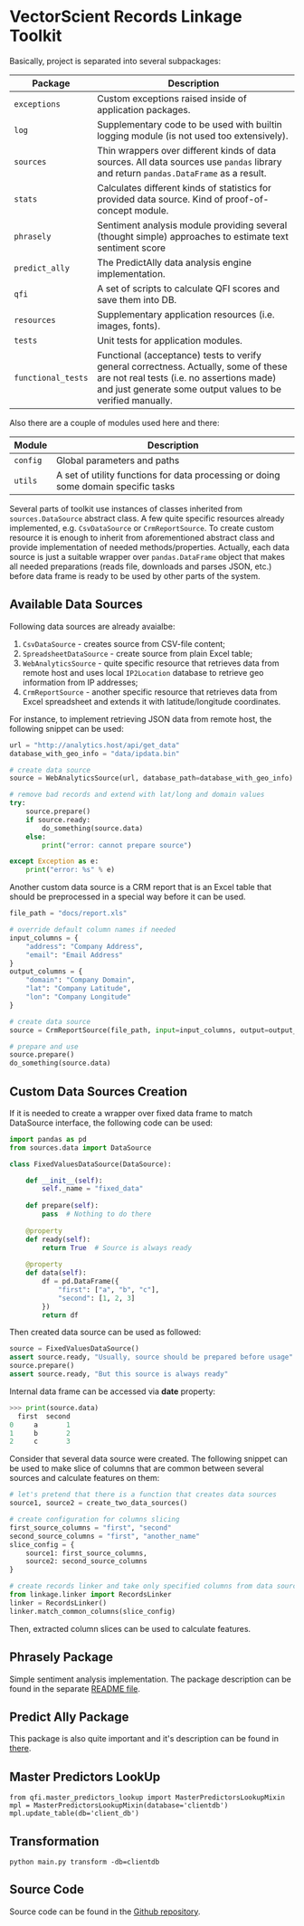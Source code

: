 VectorScient Records Linkage Toolkit
====================================

Basically, project is separated into several subpackages:

|Package|Description|
|-------|-----------|
|`exceptions`| Custom exceptions raised inside of application packages. |
|`log`| Supplementary code to be used with builtin logging module (is not used too extensively). |
|`sources`| Thin wrappers over different kinds of data sources. All data sources use `pandas` library and return `pandas.DataFrame` as a result. |
|`stats`| Calculates different kinds of statistics for provided data source. Kind of proof-of-concept module. | 
|`phrasely`| Sentiment analysis module providing several (thought simple) approaches to estimate text sentiment score |
|`predict_ally`| The PredictAlly data analysis engine implementation. |
|`qfi`| A set of scripts to calculate QFI scores and save them into DB. |
|`resources`| Supplementary application resources (i.e. images, fonts). ||
|`tests`| Unit tests for application modules. |
|`functional_tests`| Functional (acceptance) tests to verify general correctness. Actually, some of these are not real tests (i.e. no assertions made) and just generate some output values to be verified manually. |

Also there are a couple of modules used here and there:

|Module|Description|
|------|-----------|
|`config`|Global parameters and paths|
|`utils`|A set of utility functions for data processing or doing some domain specific tasks|

Several parts of toolkit use instances of classes inherited from ``sources.DataSource`` 
abstract class. A few quite specific resources already implemented, e.g. ``CsvDataSource`` or ``CrmReportSource``. 
To create custom resource it is enough to inherit from aforementioned abstract class and provide implementation of 
needed methods/properties. Actually, each data source is just a suitable wrapper over ``pandas.DataFrame`` object 
that makes all needed preparations (reads file, downloads and parses JSON, etc.) before data frame is ready to be 
used by other parts of the system.


Available Data Sources
----------------------

Following data sources are already avaialbe:

1. `CsvDataSource` - creates source from CSV-file content;
2. `SpreadsheetDataSource` - create source from plain Excel table;
3. `WebAnalyticsSource` - quite specific resource that retrieves data from remote host and uses local `IP2Location` database to retrieve geo information from IP addresses;
4. `CrmReportSource` - another specific resource that retrieves data from Excel spreadsheet and extends it with latitude/longitude coordinates.

For instance, to implement retrieving JSON data from remote host, the following
snippet can be used:
```Python
url = "http://analytics.host/api/get_data"
database_with_geo_info = "data/ipdata.bin"

# create data source
source = WebAnalyticsSource(url, database_path=database_with_geo_info)

# remove bad records and extend with lat/long and domain values
try:
    source.prepare()    
    if source.ready:
    	do_something(source.data)
    else:
    	print("error: cannot prepare source")

except Exception as e:
    print("error: %s" % e)
```

Another custom data source is a CRM report that is an Excel table that should
be preprocessed in a special way before it can be used. 
```Python
file_path = "docs/report.xls"

# override default column names if needed
input_columns = {
    "address": "Company Address",
    "email": "Email Address"
}
output_columns = {
    "domain": "Company Domain",
    "lat": "Company Latitude",
    "lon": "Company Longitude"
}

# create data source
source = CrmReportSource(file_path, input=input_columns, output=output_columns)

# prepare and use
source.prepare()
do_something(source.data)
```


Custom Data Sources Creation
----------------------------
If it is needed to create a wrapper over fixed data frame to match DataSource
interface, the following code can be used:
```python
import pandas as pd
from sources.data import DataSource

class FixedValuesDataSource(DataSource):

    def __init__(self):
        self._name = "fixed_data"
    
    def prepare(self):
        pass  # Nothing to do there
    
    @property
    def ready(self):
        return True  # Source is always ready
        
    @property
    def data(self):
        df = pd.DataFrame({
            "first": ["a", "b", "c"],
            "second": [1, 2, 3]
        })
        return df
```

Then created data source can be used as followed:
```python
source = FixedValuesDataSource()
assert source.ready, "Usually, source should be prepared before usage"
source.prepare()
assert source.ready, "But this source is always ready"
```

Internal data frame can be accessed via **date** property:
```python
>>> print(source.data)
  first  second
0     a       1
1     b       2
2     c       3
```

Consider that several data source were created. The following snippet can be used to 
make slice of columns that are common between several sources and calculate features on 
them:
```python
# let's pretend that there is a function that creates data sources
source1, source2 = create_two_data_sources()

# create configuration for columns slicing
first_source_columns = "first", "second"
second_source_columns = "first", "another_name"
slice_config = {
    source1: first_source_columns,
    source2: second_source_columns
}

# create records linker and take only specified columns from data sources
from linkage.linker import RecordsLinker
linker = RecordsLinker()
linker.match_common_columns(slice_config)
```
Then, extracted column slices can be used to calculate features.


Phrasely Package
----------------
Simple sentiment analysis implementation. The package description can be found in 
the separate [README file](docs/Phrasely.md).
  

Predict Ally Package
--------------------
This package is also quite important and it's description can be found in [there](docs/PredictAlly.md).
 

Master Predictors LookUp
-------------------------
```
from qfi.master_predictors_lookup import MasterPredictorsLookupMixin
mpl = MasterPredictorsLookupMixin(database='clientdb')
mpl.update_table(db='client_db')
```

Transformation
--------------
```
python main.py transform -db=clientdb
```


Source Code
-----------
Source code can be found in the [Github repository](https://github.com/Vectorscient/python).
